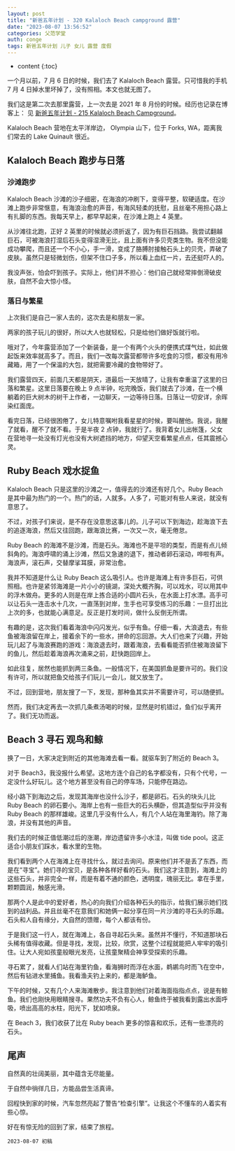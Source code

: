 ```yaml
---
layout: post
title: "新爸五年计划 - 320 Kalaloch Beach campground 露营"
date: "2023-08-07 13:56:52"
categories: 父范学堂
auth: conge
tags: 新爸五年计划 儿子 女儿 露营 度假
---
```

* content
{:toc}

一个月以前，7 月 6 日的时候，我们去了 Kalaloch Beach 露营。只可惜我的手机 7 月 4 日掉水里坏掉了，没有照相。本文也就无图了。

我们这是第二次去那里露营，上一次去是 2021 年 8 月份的时候。经历也记录在博客上： 见 [新爸五年计划 - 215 Kalaloch Beach Campground](https://conge.livingwithfcs.org/2021/08/14/NewDaddy-Kalaloch-Beach-camping/)。  

Kalaloch Beach 营地在太平洋岸边， Olympia 山下，位于 Forks, WA，距离我们常去的 Lake Quinault 很近。  

## Kalaloch Beach 跑步与日落

### 沙滩跑步
  
Kalaloch Beach 沙滩的沙子细密，在海浪的冲刷下，变得平整，软硬适度。在沙滩上跑步非常惬意，有海浪治愈的声音，有海风轻柔的抚慰，且丝毫不用担心路上有扎脚的东西。我每天早上，都早早起来，在沙滩上跑上 4 英里。  

从沙滩往北跑，正好 2 英里的时候就必须折返了，因为有巨石挡路。我尝试翻越巨石，可被海浪打湿后石头变得湿滑无比，且上面有许多贝壳类生物。我不但没能成功攀爬，而且还一个不小心，手一滑，变成了胳膊肘接触石头上的贝壳，弄破了皮肤。虽然只是轻微划伤，但架不住口子多，所以看上血红一片，去还挺吓人的。  

我没声张，怕会吓到孩子。实际上，他们并不担心：他们自己就经常摔倒滑破皮肤，自然不会大惊小怪。  

### 落日与繁星

上次我们是自己一家人去的，这次去是和朋友一家。  

两家的孩子玩儿的很好，所以大人也就轻松，只是给他们做好饭就行啦。  

哦对了，今年露营添加了一个新装备，是一个有两个火头的便携式煤气灶，如此做起饭来效率就高多了。而且，我们一改每次露营都带许多吃食的习惯，都没有用冷藏箱，用了一个保温的大包，就把需要冷藏的食物带好了。  

我们露营四天，前面几天都是阴天，道最后一天放晴了，让我有幸重温了这里的日落和繁星。这里日落要在晚上 9 点半钟，吃完晚饭，我们就去了沙滩，在一个横躺着的巨大树木的树干上作者，一边聊天，一边等待日落。日落让一切安详，余晖染红面庞。  

看完日落，已经很困倦了，女儿特意嘱咐我看星星的时候，要叫醒他。我说，我醒了就看，醒不了就不看。于是半夜 2 点钟，我就行了。我背着女儿出帐篷，父女在营地寻一处没有灯光也没有大树遮挡的地方，仰望天空看繁星点点，任其震撼心灵。  

## Ruby Beach 戏水捉鱼

Kalaloch Beach 只是这里的沙滩之一，值得去的沙滩还有好几个。Ruby Beach 是其中最为热门的一个。热门的话，人就多。人多了，可能对有些人来说，就没有意思了。  

不过，对孩子们来说，是不存在没意思这事儿的。儿子可以下到海边，趁海浪下去的追逐海浪，然后又往回跑，跟海浪比赛，一次又一次，毫无倦怠。  

Ruby Beach 的海滩不是沙滩，而是石头。海滩也不是平坦的类型，而是有点儿倾斜角的。海浪呼啸的涌上沙滩，然后又急速的退下，推动者卵石滚动，哗啦有声。海浪声，滚石声，交替摩挲耳膜，非常治愈。  

我并不知道是什么让 Ruby Beach 这么吸引人。也许是海滩上有许多巨石，可供照相。也许是紧邻海滩是一片小小的镜湖，深处大概齐胸，可以戏水，可以用其中的浮木做舟。更多的人则是在岸上拣合适的小圆片石头，在水面上打水漂。高手可以让石头一连击水十几次，一直荡到对岸，生手也可享受练习的乐趣：一旦打出比上次的多，也就能心满意足。反正是打发时间，做什么反倒无所谓。  

有趣的是，这次我们看着海浪中闪闪发光，似乎有鱼。仔细一看，大浪退去，有些鱼被海浪留在岸上，接着余下的一些水，拼命的忘回游。大人们也来了兴趣，开始玩儿起了与海浪赛跑的游戏：海浪退去时，跟着海浪，去看看能否抓住被海浪留下的鱼儿，然后趁着海浪再次涌来之前，赶快跑回岸上。  

如此往复，居然也能抓到两三条鱼。一般情况下，在美国抓鱼是要许可的。我们没有许可，所以就把鱼交给孩子们玩儿一会儿，就又放生了。

不过，回到营地，朋友搜了一下，发现，那种鱼其实并不需要许可，可以随便抓。

然而，我们决定再去一次抓几条煮汤喝的时候，显然是时机错过，鱼们似乎离开了。我们无功而返。  

## Beach 3 寻石 观鸟和鲸

换了一日，大家决定到附近的其他海滩去看一看。就驱车到了附近的 Beach 3。  

对于 Beach3，我没报什么希望。这地方连个自己的名字都没有，只有个代号，一定没什么好玩儿。这个地方甚至没有自己的停车场，只能停在路边。  

经小路下到海边之后，发现其海岸也没什么沙子，都是卵石。石头的块头儿比 Ruby Beach 的卵石要小。海岸上也有一些巨大的石头横卧，但其造型似乎并没有 Ruby Beach 的那样雄峻。这里几乎没有什么人，有几个人站在海里海钓。除了海浪，并没有其他的声音。  

我们去的时候正值低潮过后的涨潮，岸边遗留许多小水洼，叫做 tide pool。这正适合小朋友们踩水，看水里的生物。  

我们看到两个人在海滩上在寻找什么，就过去询问。原来他们并不是丢了东西，而是在“寻宝”。她们寻的宝贝，是各种各样好看的石头。我们这才注意到，海滩上的这些石头，并非完全一样，而是有着不通的颜色，透明度，瑰丽无比。拿在手里，颗颗圆润，触感光滑。  

那两个人是此中的爱好者，热心的向我们介绍各种石头的指示，给我们展示她们找到的战利品。并且丝毫不在意我们和她俩一起分享在同一片沙滩的寻石头的乐趣。石头和人自有缘分，大自然的馈赠，每个人都该有份。  

于是我们这一行人，就在海滩上，各自寻起石头来。虽然并不懂行，不知道那块石头稀有值得收藏。但是寻找，发现，比较，欣赏，这整个过程就能把人牢牢的吸引住。让大人宛如孩童般眼光发亮，让孩童聚精会神享受探索的乐趣。  

寻石累了，就看人们站在海里钓鱼，看海狮时而浮在水面，鹈鹕鸟时而飞在空中，然后有钻进水里捕鱼。我看渔夫钓上来的，都是海鲈鱼。  

下午的时候，又有几个人来海滩散步。我注意到他们对着海面指指点点，说是有鲸鱼。我们也刚快用眼睛搜寻。果然功夫不负有心人，鲸鱼终于被我看到露出水面呼吸，喷出高高的水柱，阳光下，犹如喷泉。  

在 Beach 3，我们收获了比在 Ruby beach 更多的惊喜和欢乐，还有一些漂亮的石头。

## 尾声

自然真的壮阔美丽，其中蕴含无尽能量。

于自然中徜徉几日，方能品尝生活真谛。

回程快到家的时候，汽车忽然亮起了警告“检查引擎”。让我这个不懂车的人着实有些心惊。

好在有惊无险的回到了家，结束了旅程。

```
2023-08-07 初稿
```
